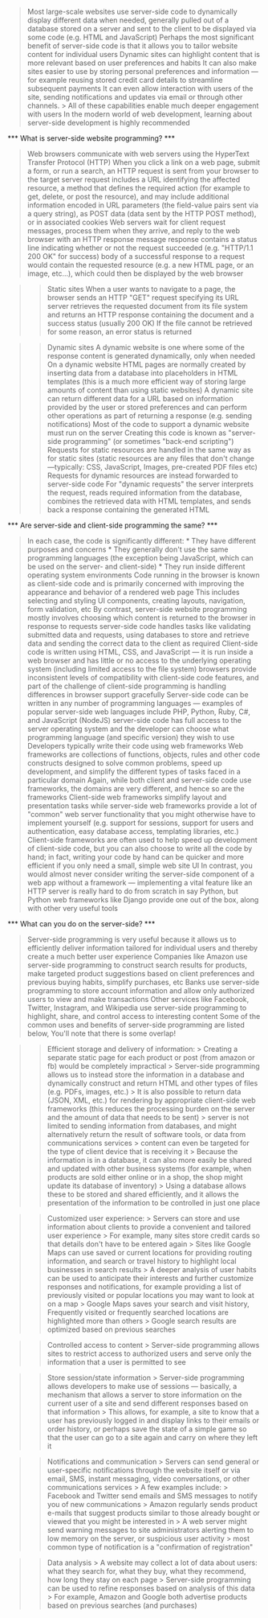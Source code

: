 > Most large-scale websites use server-side code to dynamically display different data when needed, generally pulled out of a database stored on a server and sent to the client to be displayed via some code (e.g. HTML and JavaScript)
> Perhaps the most significant benefit of server-side code is that it allows you to tailor website content for individual users
> Dynamic sites can highlight content that is more relevant based on user preferences and habits
> It can also make sites easier to use by storing personal preferences and information — for example reusing stored credit card details to streamline subsequent payments
> It can even allow interaction with users of the site, sending notifications and updates via email or through other channels. 
    > All of these capabilities enable much deeper engagement with users
> In the modern world of web development, learning about server-side development is highly recommended

*** What is server-side website programming? ***
> Web browsers communicate with web servers using the HyperText Transfer Protocol (HTTP)
> When you click a link on a web page, submit a form, or run a search, an HTTP request is sent from your browser to the target server
> request includes a URL identifying the affected resource, a method that defines the required action (for example to get, delete, or post the resource), and may include additional information encoded in URL parameters (the field-value pairs sent via a query string), as POST data (data sent by the HTTP POST method), or in associated cookies
> Web servers wait for client request messages, process them when they arrive, and reply to the web browser with an HTTP response message
> response contains a status line indicating whether or not the request succeeded (e.g. "HTTP/1.1 200 OK" for success)
> body of a successful response to a request would contain the requested resource (e.g. a new HTML page, or an image, etc...), which could then be displayed by the web browser

>> Static sites
> When a user wants to navigate to a page, the browser sends an HTTP "GET" request specifying its URL
> server retrieves the requested document from its file system and returns an HTTP response containing the document and a success status (usually 200 OK)
> If the file cannot be retrieved for some reason, an error status is returned

>> Dynamic sites
> A dynamic website is one where some of the response content is generated dynamically, only when needed
> On a dynamic website HTML pages are normally created by inserting data from a database into placeholders in HTML templates (this is a much more efficient way of storing large amounts of content than using static websites)
> A dynamic site can return different data for a URL based on information provided by the user or stored preferences and can perform other operations as part of returning a response (e.g. sending notifications)
> Most of the code to support a dynamic website must run on the server
> Creating this code is known as "server-side programming" (or sometimes "back-end scripting")
> Requests for static resources are handled in the same way as for static sites (static resources are any files that don't change —typically: CSS, JavaScript, Images, pre-created PDF files etc)
> Requests for dynamic resources are instead forwarded to server-side code
> For "dynamic requests" the server interprets the request, reads required information from the database, combines the retrieved data with HTML templates, and sends back a response containing the generated HTML

*** Are server-side and client-side programming the same? ***
> In each case, the code is significantly different:
    * They have different purposes and concerns
    * They generally don't use the same programming languages (the exception being JavaScript, which can be used on the server- and client-side)
    * They run inside different operating system environments
> Code running in the browser is known as client-side code and is primarily concerned with improving the appearance and behavior of a rendered web page
> This includes selecting and styling UI components, creating layouts, navigation, form validation, etc
> By contrast, server-side website programming mostly involves choosing which content is returned to the browser in response to requests
> server-side code handles tasks like validating submitted data and requests, using databases to store and retrieve data and sending the correct data to the client as required
> Client-side code is written using HTML, CSS, and JavaScript — it is run inside a web browser and has little or no access to the underlying operating system (including limited access to the file system)
> browsers provide inconsistent levels of compatibility with client-side code features, and part of the challenge of client-side programming is handling differences in browser support gracefully
> Server-side code can be written in any number of programming languages — examples of popular server-side web languages include PHP, Python, Ruby, C#, and JavaScript (NodeJS)
> server-side code has full access to the server operating system and the developer can choose what programming language (and specific version) they wish to use
> Developers typically write their code using web frameworks
> Web frameworks are collections of functions, objects, rules and other code constructs designed to solve common problems, speed up development, and simplify the different types of tasks faced in a particular domain
> Again, while both client and server-side code use frameworks, the domains are very different, and hence so are the frameworks
> Client-side web frameworks simplify layout and presentation tasks while server-side web frameworks provide a lot of "common" web server functionality that you might otherwise have to implement yourself (e.g. support for sessions, support for users and authentication, easy database access, templating libraries, etc.)
> Client-side frameworks are often used to help speed up development of client-side code, but you can also choose to write all the code by hand; in fact, writing your code by hand can be quicker and more efficient if you only need a small, simple web site UI
> In contrast, you would almost never consider writing the server-side component of a web app without a framework — implementing a vital feature like an HTTP server is really hard to do from scratch in say Python, but Python web frameworks like Django provide one out of the box, along with other very useful tools

*** What can you do on the server-side? ***
> Server-side programming is very useful because it allows us to efficiently deliver information tailored for individual users and thereby create a much better user experience
> Companies like Amazon use server-side programming to construct search results for products, make targeted product suggestions based on client preferences and previous buying habits, simplify purchases, etc
> Banks use server-side programming to store account information and allow only authorized users to view and make transactions
> Other services like Facebook, Twitter, Instagram, and Wikipedia use server-side programming to highlight, share, and control access to interesting content
> Some of the common uses and benefits of server-side programming are listed below, You'll note that there is some overlap!

>> Efficient storage and delivery of information: 
    > Creating a separate static page for each product or post (from amazon or fb) would be completely impractical
    > Server-side programming allows us to instead store the information in a database and dynamically construct and return HTML and other types of files (e.g. PDFs, images, etc.)
    > It is also possible to return data (JSON, XML, etc.) for rendering by appropriate client-side web frameworks (this reduces the processing burden on the server and the amount of data that needs to be sent)
    > server is not limited to sending information from databases, and might alternatively return the result of software tools, or data from communications services
    > content can even be targeted for the type of client device that is receiving it
    > Because the information is in a database, it can also more easily be shared and updated with other business systems (for example, when products are sold either online or in a shop, the shop might update its database of inventory)
    > Using a database allows these to be stored and shared efficiently, and it allows the presentation of the information to be controlled in just one place

>> Customized user experience: 
    > Servers can store and use information about clients to provide a convenient and tailored user experience
    > For example, many sites store credit cards so that details don't have to be entered again
    > Sites like Google Maps can use saved or current locations for providing routing information, and search or travel history to highlight local businesses in search results
    > A deeper analysis of user habits can be used to anticipate their interests and further customize responses and notifications, for example providing a list of previously visited or popular locations you may want to look at on a map
    > Google Maps saves your search and visit history, Frequently visited or frequently searched locations are highlighted more than others
    > Google search results are optimized based on previous searches

>> Controlled access to content
    > Server-side programming allows sites to restrict access to authorized users and serve only the information that a user is permitted to see

>> Store session/state information
    > Server-side programming allows developers to make use of sessions — basically, a mechanism that allows a server to store information on the current user of a site and send different responses based on that information
    > This allows, for example, a site to know that a user has previously logged in and display links to their emails or order history, or perhaps save the state of a simple game so that the user can go to a site again and carry on where they left it

>> Notifications and communication
    > Servers can send general or user-specific notifications through the website itself or via email, SMS, instant messaging, video conversations, or other communications services
    > A few examples include:
      > Facebook and Twitter send emails and SMS messages to notify you of new communications
      > Amazon regularly sends product e-mails that suggest products similar to those already bought or viewed that you might be interested in
      > A web server might send warning messages to site administrators alerting them to low memory on the server, or suspicious user activity
      > most common type of notification is a "confirmation of registration"

>> Data analysis
    > A website may collect a lot of data about users: what they search for, what they buy, what they recommend, how long they stay on each page
    > Server-side programming can be used to refine responses based on analysis of this data
    > For example, Amazon and Google both advertise products based on previous searches (and purchases)